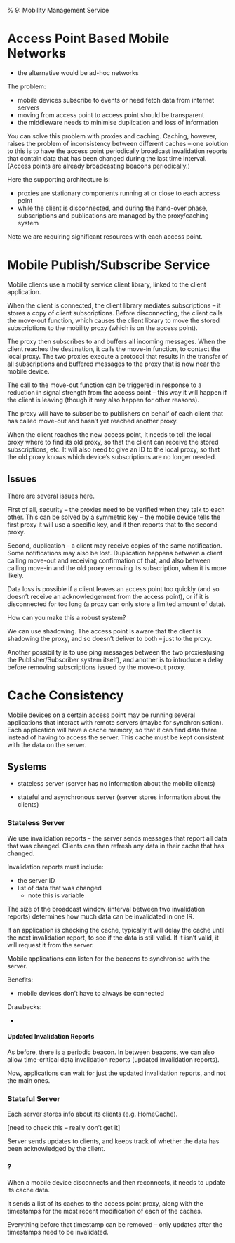 % 9: Mobility Management Service

# Access Point Based Mobile Networks

- the alternative would be ad-hoc networks

The problem:

- mobile devices subscribe to events or need fetch data from internet servers
- moving from access point to access point should be transparent
- the middleware needs to minimise duplication and loss of information

You can solve this problem with proxies and caching. Caching, however, raises the problem of inconsistency between different caches – one solution to this is to have the access point periodically broadcast invalidation reports that contain data that has been changed during the last time interval. (Access points are already broadcasting beacons periodically.)

Here the supporting architecture is:

- proxies are stationary components running at or close to each access point
- while the client is disconnected, and during the hand-over phase, subscriptions and publications are managed by the proxy/caching system

Note we are requiring significant resources with each access point.

# Mobile Publish/Subscribe Service

Mobile clients use a mobility service client library, linked to the client application.

When the client is connected, the client library mediates subscriptions – it stores a copy of client subscriptions. Before disconnecting, the client calls the move-out function, which causes the client library to move the stored subscriptions to the mobility proxy (which is on the access point).

The proxy then subscribes to and buffers all incoming messages. When the client reaches the destination, it calls the move-in function, to contact the local proxy. The two proxies execute a protocol that results in the transfer of all subscriptions and buffered messages to the proxy that is now near the mobile device.

The call to the move-out function can be triggered in response to a reduction in signal strength from the access point – this way it will happen if the client is leaving (though it may also happen for other reasons).

The proxy will have to subscribe to publishers on behalf of each client that has called move-out and hasn’t yet reached another proxy.

When the client reaches the new access point, it needs to tell the local proxy where to find its old proxy, so that the client can receive the stored subscriptions, etc. It will also need to give an ID to the local proxy, so that the old proxy knows which device’s subscriptions are no longer needed.

## Issues

There are several issues here.

First of all, security – the proxies need to be verified when they talk to each other. This can be solved by a symmetric key – the mobile device tells the first proxy it will use a specific key, and it then reports that to the second proxy.

Second, duplication – a client may receive copies of the same notification. Some notifications may also be lost. Duplication happens between a client calling move-out and receiving confirmation of that, and also between calling move-in and the old proxy removing its subscription, when it is more likely.

Data loss is possible if a client leaves an access point too quickly (and so doesn’t receive an acknowledgement from the access point), or if it is disconnected for too long (a proxy can only store a limited amount of data).

How can you make this a robust system?

We can use shadowing. The access point is aware that the client is shadowing the proxy, and so doesn’t deliver to both – just to the proxy.

Another possibility is to use ping messages between the two proxies(using the Publisher/Subscriber system itself), and another is to introduce a delay before removing subscriptions issued by the move-out proxy.

# Cache Consistency

Mobile devices on a certain access point may be running several applications that interact with remote servers (maybe for synchronisation). Each application will have a cache memory, so that it can find data there instead of having to access the server. This cache must be kept consistent with the data on the server.

## Systems

- stateless server (server has no information about the mobile clients)

- stateful and asynchronous server (server stores information about the clients)

### Stateless Server

We use invalidation reports – the server sends messages that report all data that was changed. Clients can then refresh any data in their cache that has changed.

Invalidation reports must include:

- the server ID
- list of data that was changed
    - note this is variable

The size of the broadcast window (interval between two invalidation reports) determines how much data can be invalidated in one IR.

If an application is checking the cache, typically it will delay the cache until the next invalidation report, to see if the data is still valid. If it isn’t valid, it will request it from the server.

Mobile applications can listen for the beacons to synchronise with the server.

Benefits:

- mobile devices don’t have to always be connected

Drawbacks:

-

#### Updated Invalidation Reports

As before, there is a periodic beacon. In between beacons, we can also allow time-critical data invalidation reports (updated invalidation reports).

Now, applications can wait for just the updated invalidation reports, and not the main ones.

### Stateful Server

Each server stores info about its clients (e.g. HomeCache).

[need to check this – really don’t get it]

Server sends updates to clients, and keeps track of whether the data has been acknowledged by the client.

### ?

When a mobile device disconnects and then reconnects, it needs to update its cache data.

It sends a list of its caches to the access point proxy, along with the timestamps for the most recent modification of each of the caches.

Everything before that timestamp can be removed – only updates after the timestamps need to be invalidated.
